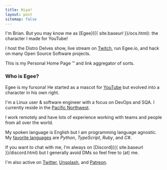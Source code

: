 ```yaml
---
title: Hiya!
layout: post
sitemap: false
---
```


I'm Brian. But you may know me as [Egee]({{ site.baseurl }}/ocs.html): the character I made for YouTube!

I host the Distro Delves show, live stream on [Twitch](https://www.twitch.tv/egeexyz), run Egee.io, and hack on many Open Source Software projects.

This is my Personal Home Page ™ and link aggregator of sorts.


### Who is Egee?

Egee is my fursona! He started as a mascot for [YouTube](https://www.youtube.com/c/Egeeirl) but evolved into a character in his own right.

I'm a Linux user & software engineer with a focus on DevOps and SQA. I currently reside in the [Pacific Northwest](https://en.wikipedia.org/wiki/Pacific_Northwest).

I work remotely and have lots of experience working with teams and people from all over the world.

My spoken language is English but I am programming language agnostic. My [favorite languages](https://coderstats.net/github/#egee-irl) are <i>Python</i>, <i>TypeScript</i>, <i>Ruby</i>, 
and <i>C#</i>.

If you want to chat with me, I'm always on [Discord]({{ site.baseurl }}/discord.html) but I generally avoid DMs so feel free to (at) me.

I'm also active on [Twitter](https://twitter.com/egee_irl), [Unsplash](https://unsplash.com/@egeeirl), and [Patreon](https://www.patreon.com/egeeirl).
